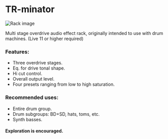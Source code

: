 # TR-minator

![Rack image](https://github.com/pabloMasini/Software/blob/main/Ableton%20Live%20Racks/TR-minator/TR-minator-v1.2.jpg)

Multi stage overdrive audio effect rack, originally intended to use with drum machines. (Live 11 or higher required)

### Features:
- Three overdrive stages.
- Eq. for drive tonal shape.
- Hi cut control.
- Overall output level.
- Four presets ranging from low to high saturation.

### Recommended uses:
- Entire drum group.
- Drum subgroups: BD+SD, hats, toms, etc.
- Synth basses.



#### Exploration is encouraged.
